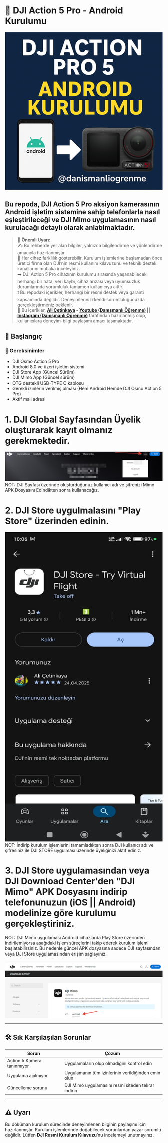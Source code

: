 # 📸 DJI Action 5 Pro - Android Kurulumu

![alternatif metin](https://github.com/acetinkaya/DJI_Action5_Pro_Android_kurulumu/blob/main/v6.png)

## Bu repoda, **DJI Action 5 Pro** aksiyon kamerasının Android işletim sistemine sahip telefonlarla nasıl eşleştirileceği ve **DJI Mimo** uygulamasının nasıl kurulacağı detaylı olarak anlatılmaktadır.

> 📌 **Önemli Uyarı:**     
✍️ Bu rehberde yer alan bilgiler, yalnızca bilgilendirme ve yönlendirme amacıyla hazırlanmıştır.    
🔧 Her cihaz farklılık gösterebilir. Kurulum işlemlerine başlamadan önce üretici firma olan DJI’nin resmi kullanım kılavuzunu ve teknik destek kanallarını mutlaka inceleyiniz.     
➡️ DJI Action 5 Pro cihazının kurulumu sırasında yaşanabilecek herhangi bir hata, veri kaybı, cihaz arızası veya uyumsuzluk durumlarında sorumluluk tamamen kullanıcıya aittir.     
❗ Bu repodaki içerikler, herhangi bir resmi destek veya garanti kapsamında değildir. Deneyimlerinizi kendi sorumluluğunuzda gerçekleştirmeniz beklenir.     
👤 Bu içerikler, **[Ali Çetinkaya](https://github.com/acetinkaya) - [Youtube (Danışmanlı Öğrenme)](https://www.youtube.com/@danismanliogrenme) || [Instagram (Danışmanlı Öğrenme)](https://www.instagram.com/danismanliogrenme/)** tarafından hazırlanmış olup, kullanıcılara deneyim-bilgi paylaşımı amacı taşımaktadır.   

## 🚀 Başlangıç

### 📱 Gereksinimler

- DJI Osmo Action 5 Pro  
- Android 8.0 ve üzeri işletim sistemi
- DJI Store App (Güncel Sürüm)
- DJI Mimo App (Güncel sürüm)
- OTG destekli USB-TYPE C kablosu
- Gerekli izinlerin verilmiş olması (Hem Android Hemde DJI Osmo Action 5 Pro)
- Aktif mail adresi 

# 1. DJI Global Sayfasından Üyelik oluşturarak kayıt olmanız gerekmektedir.   
![alternatif metin](https://github.com/acetinkaya/DJI_Action5_Pro_Android_kurulumu/blob/main/dji.png)   
NOT: DJI Sayfası üzerinde oluşturduğunuz kullanıcı adı ve şifrenizi Mimo APK Dosyasını Edindikten sonra kullanacağız. 

# 2. DJI Store uygulmalasını "Play Store" üzerinden edinin.    
![alternatif metin](https://github.com/acetinkaya/DJI_Action5_Pro_Android_kurulumu/blob/main/dji_store.jpg)    
NOT: İndirip kurulum işlemlerini tamamladıktan sonra DJI kullanıcı adı ve şifresiniz ile DJI STORE uygulması üzerinde üyeliğinizi aktif ediniz.    

# 3. DJI Store uygulamasından veya DJI Download Center'den "DJI Mimo" APK Dosyasını indirip telefonunuzun (iOS || Android) modelinize göre kurulumu gerçekleştiriniz.    
NOT: DJI Mimo uygulaması Android cihazlarda Play Store üzerinden indirilemiyorsa aşağıdaki işlem süreçlerini takip ederek kurulum işlemi başlatabilirsiniz. Bu nedenle güncel APK dosyasına sadece DJI sayfasından veya DJI Store uygulamasından erişim sağlayınız.   


![alternatif metin](https://github.com/acetinkaya/DJI_Action5_Pro_Android_kurulumu/blob/main/DJIMino.png)

---

## 🛠️ Sık Karşılaşılan Sorunlar

| Sorun | Çözüm |
|------|-------|
| Action 5 Kamera tanınmıyor | Uygulamaların olup olmadığını kontrol edin |
| Uygulama açılmıyor | Uygulamanın tüm izinlerinin verildiğinden emin olun |
| Güncelleme sorunu | DJI Mimo uygulamasını resmi siteden tekrar indirin |

---

## ⚠️ Uyarı

Bu döküman kurulum sürecinde deneyimlenen bilginin paylaşımı için hazırlanmıştır. Kurulum işlemlerinde doğabilecek sorunlardan yazar sorumlu değildir. Lütfen **DJI Resmi Kurulum Kılavuzu**’nu incelemeyi unutmayınız.
